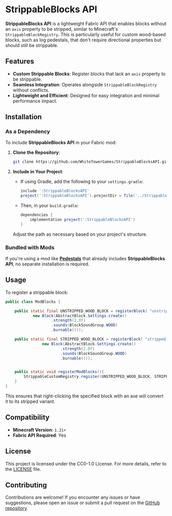 # StrippableBlocks API

**StrippableBlocks API** is a lightweight Fabric API that enables blocks without an `axis` property to be stripped, similar to Minecraft's `StrippableBlockRegistry`. This is particularly useful for custom wood-based blocks, such as log pedestals, that don't require directional properties but should still be strippable.

## Features

- **Custom Strippable Blocks**: Register blocks that lack an `axis` property to be strippable.
- **Seamless Integration**: Operates alongside `StrippableBlockRegistry` without conflicts.
- **Lightweight and Efficient**: Designed for easy integration and minimal performance impact.

## Installation

### As a Dependency

To include **StrippableBlocks API** in your Fabric mod:

1. **Clone the Repository**:

   ```bash
   git clone https://github.com/WhiteTowerGames/StrippableBlocksAPI.git
   ```

2. **Include in Your Project**:

   - If using Gradle, add the following to your `settings.gradle`:

     ```gradle
     include ':StrippableBlocksAPI'
     project(':StrippableBlocksAPI').projectDir = file('../StrippableBlocksAPI')
     ```

   - Then, in your `build.gradle`:

     ```gradle
     dependencies {
         implementation project(':StrippableBlocksAPI')
     }
     ```

   Adjust the path as necessary based on your project's structure.

### Bundled with Mods

If you're using a mod like [**Pedestals**](https://www.curseforge.com/minecraft/mc-mods/pedestals-display-your-items) that already includes **StrippableBlocks API**, no separate installation is required.

## Usage

To register a strippable block:

```java
public class ModBlocks {

    public static final UNSTRIPPED_WOOD_BLOCK = registerBlock( "unstripped_wood_block",
            new Block(AbstractBlock.Settings.create()
                    .strength(2.0f)
                    .sounds(BlockSoundGroup.WOOD)
                    .burnable()));

    public static final STRIPPED_WOOD_BLOCK = registerBlock( "stripped_wood_block",
                new Block(AbstractBlock.Settings.create()
                        .strength(2.0f)
                        .sounds(BlockSoundGroup.WOOD)
                        .burnable()));


    public static void registerModBlocks(){
        StrippableCustomRegistry.register(UNSTRIPPED_WOOD_BLOCK, STRIPPED_WOOD_BLOCK);
    }
}
```

This ensures that right-clicking the specified block with an axe will convert it to its stripped variant.

## Compatibility

- **Minecraft Version**: `1.21+`
- **Fabric API Required**: Yes

## License

This project is licensed under the CC0-1.0 License. For more details, refer to the [LICENSE](https://github.com/WhiteTowerGames/StrippableBlocksAPI/blob/master/LICENSE) file.

## Contributing

Contributions are welcome! If you encounter any issues or have suggestions, please open an issue or submit a pull request on the [GitHub repository](https://github.com/WhiteTowerGames/StrippableBlocksAPI).
